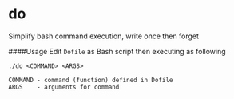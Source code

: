 # do
Simplify bash command execution, write once then forget

####Usage
Edit ```Dofile``` as Bash script then executing as following
```
./do <COMMAND> <ARGS>

COMMAND - command (function) defined in Dofile
ARGS    - arguments for command
```
